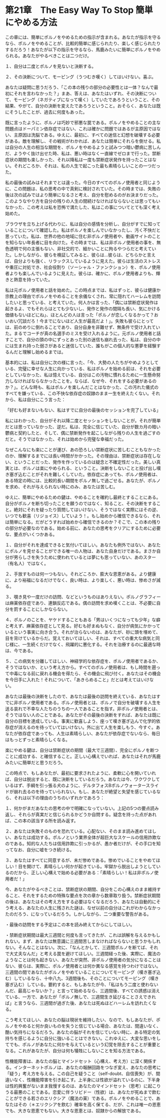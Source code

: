 # 第21章　The Easy Way To Stop 簡単にやめる方法

この章には、簡単にポルノをやめるための指示が含まれる。あなたが指示を守るなら、ポルノをやめることが、比較的簡単に感じられたり、楽しく感じられたりするだろう！あなたが以下の指示を守るなら、馬鹿みたいに簡単にポルノをやめられる。あなたがやるべきことは二つだけ。

１、自分は二度とポルノを見ないと決断する。

２、その決断について、モーピング（うつむき嘆く）してはいけない。喜ぶ。

あなたは疑問に思うだろう、「この本の残りの部分の必要性とは一体？なんで最初にそれを言わなかった？」まあ、答えは、あなたはいずれ、その決断について、モーピング（ネガティブになって嘆く）していたであろうということ、その結果、やがて、自分の決断を変えたであろうということ。おそらく、あなたは既にそうしたことが、過去に何度もあった。

既に言ったように、ポルノは巧妙で邪悪な罠である。ポルノをやめることの主な問題点はドーパミン依存症ではない、これは確かに問題ではあるが主原因ではない、主原因は洗脳である。ゆえに、最初に、すべての迷信と幻想を破壊する必要がある。敵を理解し、その戦術がわかれば、あなたは簡単にそれらを倒せる。私は自分の人生の相当な期間を、ポルノをやめるようと試みつつ暗い鬱病に苦しんだ、ようやく抜け出せた時、私は、悪い時はなく一直線でゼロまで行った。禁断症状の期間も楽しかった、それ以降私は一度も禁断症状発作を持ったことはない。それどころか、それは、私の人生で起こった最も素晴らしいことの一つだった。

私の最後の試みはそれまでとは違った。今日のすべてのポルノ使用者と同じように、この問題は、私の思考の中で真剣に検討されていた。その時までは、失敗の後は次の試みではより簡単になるさと考え、自分を慰めるのがお決まりだった。このようなやり方を自分の残りの人生の間続けなければならないとは思ってもいなかった、この考えは私を恐怖で満たした、私はこの事についてとても深く考え始めた。

ブラウザを立ち上げる代わりに、私は自分の感情を分析し、自分がすでに知っていることについて確認した。私はポルノを楽しんでいなかったし、汚く不快だと思っていた。私は、世界の他の地域に住む非ポルノ使用者や、動画サイトのことを知らない年長者に目を向けた。その時までは、私は非ポルノ使用者の事を、無色透明で何の主張もない、非社交的で、細かいことに拘るやつらだと考えていた。しかしながら、彼らを検証してみると、彼らは…彼らは、どちらかと言えば、自分よりも強く、リラックスしているように見えた。彼らは生活のストレスや重圧に対処でき、社会役割り（ソーシャル・ファンクション）を、ポルノ使用者よりも楽しんでいるように見えた。彼らは、確かに、ポルノ使用者よりも、輝きと熱意を持っていた。

私は元ポルノ使用者と話を始めた。この時点までは、私はずっと、彼らは健康か宗教上の理由でポルノをやめることを余儀なくされ、常に隠れてハーレムを訪問したいと思っている、と考えていた。何人かは言った、「偶には禁断症状発作は起きるよ、でもそれらはとても少ないし、発作と発作の間隔も長い、気にかける価値もないほどにね」、ほとんどの人は言った「ポルノが恋しくなるかって？おいおい冗談だろ！今までにないほど人生が最高だよ！」。失敗も彼らにとっては、前のめりに倒れることであり、自分自身を非難せず、無条件で受け入れていた。まるでコーチが真の名選手のミスを受け入れるように。元ポルノ使用者と話すことで、自分の頭の中にずっとあった別の迷信も崩れ去った、私は、自分の中には生まれ持った弱さがあると迷信していた、誰もがこの個人的な悪夢を経験するんだと理解し始めるまでは。

基本的には、私は自分に次の様に言った、「今、大勢の人たちがやめようとしている、完璧に幸せな人生に向かっている、私はポルノを始める前は、それを必要としていなかった、私は憶えている、自分はこの汚物に慣れるために一生懸命努力しなければならなかったことを。ならば、なぜ今、それをする必要があるのか？」。どんな時も、私はポルノを楽しんだことはなかった、この汚れた儀式のすべてを嫌っている、この不快な依存症の奴隷のまま一生を終えたくない。それから、私は自分にこう言った：

「好むも好まないもない、私はすでに自分の最後のセッションを完了している」

私にはわかった、自分がそれ以降二度とセッションをしないことが。それが簡単だとは思っていなかった、逆だ。私は、完全に信じていた、自分が数カ月の暗い鬱病と契約したと、そして、偶に禁断発作を起こしながら残りの人生を過ごすのだと。そうではなかった、それは始めから完璧な幸福だった。

なぜこんなにも楽にことが運び、あの恐ろしい禁断症状に苦しむこともなかったのか、理解するまでには長い時間がかかった。その理由は、禁断症状は存在しない、ということだった、発作を作っているのは疑念と不確定性だった。美しい真実とは、ポルノは楽にやめられる、ということ。決断をしないことと投げ出し嘆き塞ぎ込むことがそれを難しくしていた。依存症にあっても、ポルノ使用者は、ある特定の時には、比較的長い期間をポルノ無しで過ごせる。あなたが、ポルノを求め、それが与えられない時にのみ、あなたは苦しむ。

ゆえに、簡単にやめるための鍵は、やめることを確約し最終とすることにある。自分がポルノを断ち切ったことを願うのではなく、知ること、その決断をすること。絶対にそれを疑ったり質問してはいけない、そうではなく実際にはその逆、いつでも歓喜（リジョイス）していよう！。もし始めから確信できるなら、それは簡単になる。だがどうすれば始めから確信できるのか？そこで、この本の残りの部分が必要なのである。始める前に、あなたの思考をクリアにするために必要な、要点がいくつかある。

１、自分がそれを達成できると気付いてほしい。あなたも例外ではない、あなたにポルノを見せることができる唯一の人物は、あなた自身だけである。まさか自分が男らしさを失うために使われているとは夢にも思っていない、あのスター（有名人）ではなく。

２、手放すものは何一つもない。それどころか、膨大な恩恵がある。より健康に、より裕福になるだけでなく、良い時は、より楽しく、悪い時は、惨めさが減る。

３、覗き見や一度だけの訪問、などというものはありえない。ポルノグラフィーは麻薬依存症であり、連鎖反応である。偶の訪問を求め嘆くことは、不必要に自分を罰することにしかならない。

４、ポルノのことを、ヤケドすることもある「男はいくつになっても少年」な癖と考えず、麻薬依存症として見る。好むも好まぬもなく、自分が病気にかかっているという事実に向き合う。それが治らないのは、あなたが、砂に頭を埋めて、目を背けているからだ。覚えておいてほしい、それは、すべての重大な病気と同じ様に、一生続くだけでなく、飛躍的に悪化する。それを治療するのに最適な時は、今である。

５、この病気を分離してほしい、神経学的な依存症を、ポルノ使用者であるか、そうではないか、という考え方から。すべてのポルノ使用者は、もし時間を遡って中毒になる前に戻れる機会を得たら、その機会に飛び付く。あなたはその機会を今日手に入れた！それについて、「あきらめること」だとは考えてはいけない。

あなたは最後の決断をしたので、あなたは最後の訪問を終えている、あなたはすでに非ポルノ使用者である。ポルノ使用者とは、ポルノで自分を破壊する人生を送る哀れで不幸な人たちのうちの一人であることを指す。非ポルノ使用者とは、そうではない人のことである。あなたがその最後の決断をすれば、あなたは既に自分の目標を達成している。事実に歓喜しよう、座って嘆き塞ぎ込んで化学的依存症が消えるのを待っていてはいけない。外に出て人生を楽しもう、今すぐ。あなたが依存症であっても、人生は素晴らしい、あなたが依存症でないなら、毎日はもっとずっと素晴らしくなる。

楽にやめる鍵は、自分は禁断症状の期間（最大で三週間）、完全にポルノを断つことに成功する、と確信すること。正しい心構えでいれば、あなたはそれが馬鹿みたいに簡単だと思うだろう。

この時点で、もしあなたが、最初に要求されたように、柔軟に心を開いていれば、自分は脱出すると、既に決断をしているだろう。あなたは今、ワクワクしているはず、手綱を引っ張る犬のように、デルタフォスBポルノウォータースライドが崩れ去るのを待っていられない。もし、あなたが絶望と失望を感じているなら、それは以下の理由のうちのいずれかであろう：

１、何かがまだあなたの思考の中で明確になっていない。上記の5つの要点読み返し、それらが真実だと信じられるかどうか自問する。疑念を持った点があれば、この本の該当する所を読み返す。

２、あなたは失敗そのものを恐れている。心配ない、そのまま読み進めてほしい、あなたは成功する。ポルノという業界全体が超巨大なスケールの信用詐欺なのである。知的な人たちは信用詐欺に引っかるが、愚か者だけが、その手口を知ってなお、自分に嘘をつき続ける。

３、あなたはすべてに同意するが、未だ惨めである。惨めでいることをやめてほしい！目を開けて、素晴らしい何かが起きている。牢獄から脱出しようとしているのだから、正しい心構えで始める必要がある：「素晴らしい！私は非ポルノ使用者だ！」

今、あなたがやるべきことは、禁断症状の期間、自分をこの心構えのまま維持すること、それをするための特殊な要点を次の章から数章取り扱う。禁断症状期間の後は、あなたはその考え方をする必要はなくなるだろう、あなたは自動的にそう考える、あなたの人生に残された謎は、なぜ以前の自分はこれがわからなかったのだろう、になっているだろう。しかしながら、二つ重要な警告がある。

・最後の訪問をする予定はこの本を読み終えてからにしてほしい。

・禁断症状期間は最大三週間と何度も言ってきたが、これは誤解を与えるかもしれない。まず、あなたは無意識に三週間苦しまなければならないと思うかもしれない。そんなことはない。次に、「なんとかして、三週間ポルノを断てば、それで大丈夫なんだ」と考える罠を避けてほしい。三週間経った後、実際に、魔法のようなことは何も起きない、あなたが突然、非ポルノ使用者の気分になることはない、彼らは、実際に、ポルノ使用者とは何か異なる感覚を持つわけではない。三週間の間であなたがポルノをやめていることについてモーピング（嘆き塞ぎ込む）しているなら、十中八九、3週間後も、そのことについてモーピング（嘆き塞ぎ込む）している。要約すると、もしあなたが今、「私はもう二度と使わないんだ、最高じゃないか？」と言って始めるなら、三週間後、すべての誘惑は消えている、一方で、あなたが「ポルノ無しで、三週間生き延びることさえできれば」と言うなら、三週間が過ぎた後、あなたは死ぬほどハーレムを訪れたくなる。

こう考えてほしい、あなたの脳は現状を維持したい、なので、もしあなたが、ポルノをやめると何か良いものを失うと信じている場合、あなたは、間違いなく、酷い気持ちになるだろう。あなたの脳がそれを信じていない時に、ある特定の気持ちを感じるように自分に強いることはできない。これゆえに、大変な思いをしてでも、ポルノがあなたに何かを与えているという幻覚を除去することが重要となる。これがあなたが、自分は何も犠牲にしないことを知る方法である。

性機能障害は、あなたの脳とマインドセット（心構え、考え方）に深く関係する。インターネットポルノは、あなたの報酬回路をつなぎ変え、あなたの思考に「疑う」考え方を与える。この自己を疑うこと（self-doubt、自信喪失）が、間違いなく、性機能障害を引き起こす。上半身には性欲が溢れているのに、下半身は性的興奮がないまま我慢するのは、あなたのマインドセット（思考）に起こりうる最悪のことである。恋愛に伴うリビドー（性欲）は、あなたが死ぬまで飲むことができる若さのエリクシア（魔法の薬）である。ポルノをやめることで、あなたはその（＊エリクシアを飲む）確率を高く保てる、だが、これは唯一の恩恵でも、大きな恩恵でもない。大きな恩恵とは、奴隷からの解放である。
